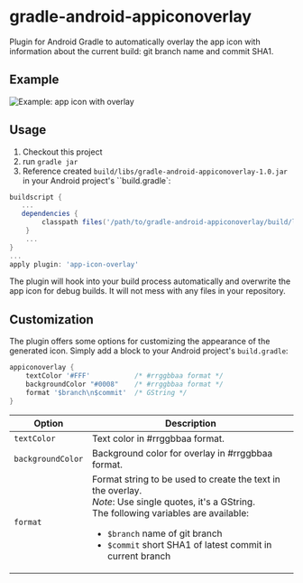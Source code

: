 gradle-android-appiconoverlay
=============================


Plugin for Android Gradle to automatically overlay the app icon with information about the current build: git branch name and commit SHA1.


## Example
![Example: app icon with overlay](https://github.com/splatte/gradle-android-appiconoverlay/raw/master/example.png "Example: app icon with overlay")


## Usage
1. Checkout this project
2. run ``gradle jar``
3. Reference created ``build/libs/gradle-android-appiconoverlay-1.0.jar`` in your Android project's ``build.gradle`:
```groovy
buildscript {
   ...
   dependencies {
        classpath files('/path/to/gradle-android-appiconoverlay/build/libs/gradle-android-appiconoverlay-1.0.jar')
    }
    ...
}
...
apply plugin: 'app-icon-overlay'
```
The plugin will hook into your build process automatically and overwrite the app icon for debug builds. It will not mess with any files in your repository.


## Customization
The plugin offers some options for customizing the appearance of the generated icon. Simply add a block to your Android project's ``build.gradle``:

```groovy
appiconoverlay {
    textColor '#FFF'           /* #rrggbbaa format */
    backgroundColor "#0008"    /* #rrggbbaa format */
    format '$branch\n$commit'  /* GString */
}
```

Option                 | Description
---------------------- | ------------------
`textColor`            | Text color in #rrggbbaa format.
`backgroundColor`      | Background color for overlay in #rrggbbaa format.
`format`               | Format string to be used to create the text in the overlay.<br />*Note*: Use single quotes, it's a GString.<br />The following variables are available: <ul><li>`$branch` name of git branch</li> <li>`$commit` short SHA1 of latest commit in current branch</li></ul>

